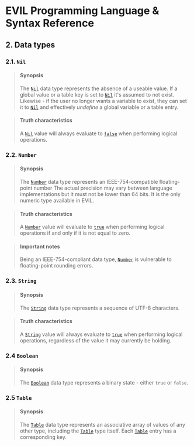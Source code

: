 ﻿# EVIL Programming Language & Syntax Reference

## 2. Data types

### 2.1. `Nil`

> #### Synopsis
> The [`Nil`](#21-nil) data type represents the absence of a useable value. If a global value or a table key is set to
> [`Nil`](#21-nil) it's assumed to not exist. Likewise - if the user no longer wants a variable to exist, they can set
> it to [`Nil`](#21-nil) and effectively _undefine_ a global variable or a table entry.

> #### Truth characteristics
> A [`Nil`](#21-nil) value will always evaluate to [`false`](#24-boolean) when performing logical operations.

### 2.2. `Number`

> #### Synopsis
> The [`Number`](#22-number) data type represents an IEEE-754-compatible floating-point number The actual precision may
> vary between language implementations but it must not be lower than 64 bits. It is the only numeric type available in
> EVIL.

> #### Truth characteristics
> A [`Number`](#22-number) value will evaluate to [`true`](#24-boolean) when performing logical operations if and only
> if it is not equal to zero.

> #### Important notes
> Being an IEEE-754-compliant data type, [`Number`](#22-number) is vulnerable to floating-point rounding errors.

### 2.3. `String`

> #### Synopsis
> The [`String`](#23-string) data type represents a sequence of UTF-8 characters.

> #### Truth characteristics
> A [`String`](#23-string) value will always evaluate to [`true`](#24-boolean) when performing logical operations,
> regardless of the value it may currently be holding.

### 2.4 `Boolean`
> #### Synopsis
> The [`Boolean`](#24-boolean) data type represents a binary state - either `true` or `false`.

### 2.5 `Table`
> #### Synopsis
> The [`Table`](#25-table) data type represents an associative array of values of any other type, including the
> [`Table`](#25-table) type itself. Each [`Table`](#25-table) entry has a corresponding key.